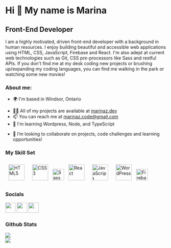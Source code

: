 Hi 👋 My name is Marina
===================================

Front-End Developer
-----------------------

I am a highly motivated, driven front-end developer with a background in human resources. I enjoy building beautiful and accessible web applications using HTML, CSS, JavaScript, Firebase and React. I'm also adept at current web technologies such as Git, CSS pre-processors like Sass and restful APIs. If you don't find me at my desk coding new projects or brushing up/expanding my coding languages, you can find me walking in the park or watching some new movies!


### About me: 
- 🌍 I'm based in Windsor, Ontario
* 👨‍💻 All of my projects are available at [marinaz.dev](https://marinaz.dev/)
* 📫 You can reach me at [marinaz.code@gmail.com](mailto:marinaz.code@gmail.com)
* 🧠 I'm learning Wordpress, Node, and TypeScript
- 👯 I’m looking to collaborate on projects, code challenges and learning opportunities!


### My Skill Set 
<div align="left">
  <a href="https://en.wikipedia.org/wiki/HTML5" target="_blank"><img style="margin: 10px" src="https://profilinator.rishav.dev/skills-assets/html5-original-wordmark.svg" alt="HTML5" height="50" /></a>  
  <a href="https://www.w3schools.com/css/" target="_blank"><img style="margin: 10px" src="https://profilinator.rishav.dev/skills-assets/css3-original-wordmark.svg" alt="CSS3" height="50" /></a>  
  <a href="https://sass-lang.com/" target="_blank" rel="noreferrer"><img src="https://raw.githubusercontent.com/danielcranney/readme-generator/main/public/icons/skills/sass-colored.svg" width="36" height="36" alt="Sass" /></a>
<a href="https://reactjs.org/" target="_blank"><img style="margin: 10px" src="https://profilinator.rishav.dev/skills-assets/react-original-wordmark.svg" alt="React" height="50" /></a> 
<a href="https://www.javascript.com/" target="_blank"><img style="margin: 10px" src="https://profilinator.rishav.dev/skills-assets/javascript-original.svg" alt="JavaScript" height="50" /></a>  
<a href="https://wordpress.com/" target="_blank"><img style="margin: 10px" src="https://profilinator.rishav.dev/skills-assets/wordpress.png" alt="WordPress" height="50" /></a>  
 <a href="https://firebase.google.com/" target="_blank" rel="noreferrer"><img src="https://raw.githubusercontent.com/danielcranney/readme-generator/main/public/icons/skills/firebase-colored.svg" width="36" height="36" alt="Firebase" /></a>
</div>

### Socials

<p align="left">
                          
<a href="https://www.github.com/mzubtsova" target="_blank" rel="noreferrer"><img src="https://raw.githubusercontent.com/danielcranney/readme-generator/main/public/icons/socials/github.svg" width="32" height="32" /></a> <a href="http://www.facebook.com/marina.zubtsova.7" target="_blank" rel="noreferrer"><img src="https://raw.githubusercontent.com/danielcranney/readme-generator/main/public/icons/socials/facebook.svg" width="32" height="32" /></a> <a href="https://www.linkedin.com/in/marina-zubtsova-98956a205/" target="_blank" rel="noreferrer"><img src="https://raw.githubusercontent.com/danielcranney/readme-generator/main/public/icons/socials/linkedin.svg" width="32" height="32" /></a></p>

### Github Stats  
<div align="left"><img src="https://github-readme-stats.vercel.app/api?username=mzubtsova&show_icons=true&count_private=true&hide_border=true" align="center" /></div>  

<img src="https://github-readme-stats.vercel.app/api/top-langs/?username=mzubtsova&hide_border=true&layout=compact" align="left" /> 






